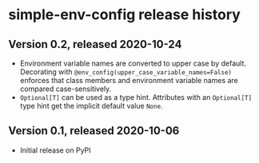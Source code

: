 # simple-env-config release history

## Version 0.2, released 2020-10-24
* Environment variable names are converted to upper case by default. Decorating
  with `@env_config(upper_case_variable_names=False)` enforces that class
  members and environment variable names are compared case-sensitively.
* `Optional[T]` can be used as a type hint. Attributes with an `Optional[T]`
  type hint get the implicit default value `None`.

## Version 0.1, released 2020-10-06
* Initial release on PyPI
